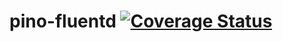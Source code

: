 # pino-fluentd [![Coverage Status](https://coveralls.io/repos/github/davidedantonio/pino-fluentd/badge.svg?branch=master)](https://coveralls.io/github/davidedantonio/pino-fluentd?branch=master)
